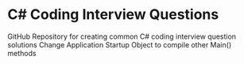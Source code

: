 # C\# Coding Interview Questions
GitHub Repository for creating common C# coding interview question solutions
Change Application Startup Object to compile other Main() methods
